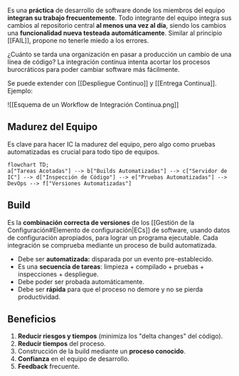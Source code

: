 Es una **práctica** de desarrollo de software donde los miembros del equipo **integran su trabajo frecuentemente**. Todo integrante del equipo integra sus cambios al repositorio central **al menos una vez al día**, siendo los cambios una **funcionalidad nueva testeada automáticamente**. Similar al principio [[FAIL]], propone no tenerle miedo a los errores.

¿Cuánto se tarda una organización en pasar a producción un cambio de una línea de código? La integración continua intenta acortar los procesos burocráticos para poder cambiar software más fácilmente.

Se puede extender con [[Despliegue Continuo]] y [[Entrega Continua]]. Ejemplo:

![[Esquema de un Workflow de Integración Continua.png]]

## Madurez del Equipo

Es clave para hacer IC la madurez del equipo, pero algo como pruebas automatizadas es crucial para todo tipo de equipos.

```mermaid
flowchart TD;
a["Tareas Acotadas"] --> b["Builds Automatizadas"] --> c["Servidor de IC"] --> d["Inspección de Código"] --> e["Pruebas Automatizadas"] --> DevOps --> f["Versiones Automatizadas"]
```

## Build

Es la **combinación correcta de versiones** de los [[Gestión de la Configuración#Elemento de configuración|ECs]] de software, usando datos de configuración apropiados, para lograr un programa ejecutable. Cada integración se comprueba mediante un proceso de build automatizada.

- Debe ser **automatizada:** disparada por un evento pre-establecido.
- Es una **secuencia de tareas**: limpieza + compilado + pruebas + inspecciones + despliegue.
- Debe poder ser probada automáticamente.
- Debe ser **rápida** para que el proceso no demore y no se pierda productividad.

## Beneficios

1. **Reducir riesgos y tiempos** (minimiza los "delta changes" del código).
2. **Reducir tiempos** del proceso.
3. Construcción de la build mediante un **proceso conocido**.
4. **Confianza** en el equipo de desarrollo.
5. **Feedback** frecuente.
